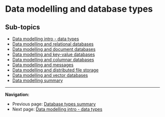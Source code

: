 # Data modelling and database types

## Sub-topics

- [Data modelling intro - data types](./data-types.md)
- [Data modelling and relational databases](./data-modelling-relational-dbs.md)
- [Data modelling and document databases](./data-modelling-document-dbs.md)
- [Data modelling and key-value databases](./data-modelling-key-values-dbs.md)
- [Data modelling and columnar databases](./data-modelling-columnar-dbs.md)
- [Data modelling and messages](./data-modelling-messages.md)
- [Data modelling and distributed file storage](./data-modelling-distributed-file-storage.md)
- [Data modelling and vector databases](./data-modelling-vector-dbs.md)
- [Data modelling summary](./data-modelling-summary.md)

---

**Navigation:**

- Previous page: [Database types summary](./database-types-summary.md)
- Next page: [Data modelling intro - data types](./data-types.md)
